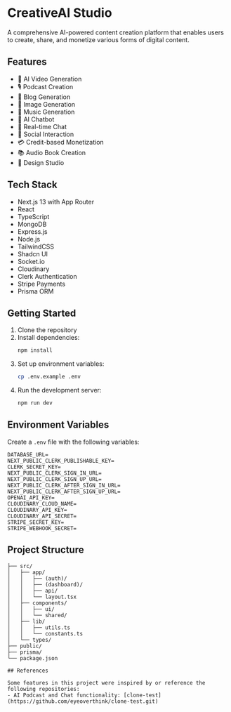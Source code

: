 # CreativeAI Studio

A comprehensive AI-powered content creation platform that enables users to create, share, and monetize various forms of digital content.

## Features

- 🎥 AI Video Generation
- 🎙️ Podcast Creation
- 📝 Blog Generation
- 🎨 Image Generation
- 🎵 Music Generation
- 🤖 AI Chatbot
- 💬 Real-time Chat
- 🎯 Social Interaction
- 💳 Credit-based Monetization
- 📚 Audio Book Creation
- 🎨 Design Studio

## Tech Stack

- Next.js 13 with App Router
- React
- TypeScript
- MongoDB
- Express.js
- Node.js
- TailwindCSS
- Shadcn UI
- Socket.io
- Cloudinary
- Clerk Authentication
- Stripe Payments
- Prisma ORM

## Getting Started

1. Clone the repository
2. Install dependencies:
   ```bash
   npm install
   ```
3. Set up environment variables:
   ```bash
   cp .env.example .env
   ```
4. Run the development server:
   ```bash
   npm run dev
   ```

## Environment Variables

Create a `.env` file with the following variables:

```env
DATABASE_URL=
NEXT_PUBLIC_CLERK_PUBLISHABLE_KEY=
CLERK_SECRET_KEY=
NEXT_PUBLIC_CLERK_SIGN_IN_URL=
NEXT_PUBLIC_CLERK_SIGN_UP_URL=
NEXT_PUBLIC_CLERK_AFTER_SIGN_IN_URL=
NEXT_PUBLIC_CLERK_AFTER_SIGN_UP_URL=
OPENAI_API_KEY=
CLOUDINARY_CLOUD_NAME=
CLOUDINARY_API_KEY=
CLOUDINARY_API_SECRET=
STRIPE_SECRET_KEY=
STRIPE_WEBHOOK_SECRET=
```

## Project Structure

```
├── src/
│   ├── app/
│   │   ├── (auth)/
│   │   ├── (dashboard)/
│   │   ├── api/
│   │   └── layout.tsx
│   ├── components/
│   │   ├── ui/
│   │   └── shared/
│   ├── lib/
│   │   ├── utils.ts
│   │   └── constants.ts
│   └── types/
├── public/
├── prisma/
└── package.json

## References

Some features in this project were inspired by or reference the following repositories:
- AI Podcast and Chat functionality: [clone-test](https://github.com/eyeoverthink/clone-test.git)
